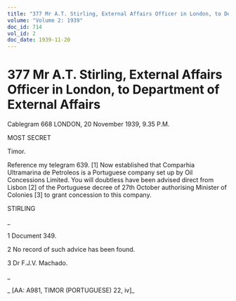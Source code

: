 ```yaml
---
title: "377 Mr A.T. Stirling, External Affairs Officer in London, to Department of External Affairs"
volume: "Volume 2: 1939"
doc_id: 714
vol_id: 2
doc_date: 1939-11-20
---
```


# 377 Mr A.T. Stirling, External Affairs Officer in London, to Department of External Affairs

Cablegram 668 LONDON, 20 November 1939, 9.35 P.M.

MOST SECRET

Timor.

Reference my telegram 639. [1] Now established that Comparhia Ultramarina de Petroleos is a Portuguese company set up by Oil Concessions Limited. You will doubtless have been advised direct from Lisbon [2] of the Portuguese decree of 27th October authorising Minister of Colonies [3] to grant concession to this company.

STIRLING

_

1 Document 349.

2 No record of such advice has been found.

3 Dr F.J.V. Machado.

_

_ [AA: A981, TIMOR (PORTUGUESE) 22, iv]_
